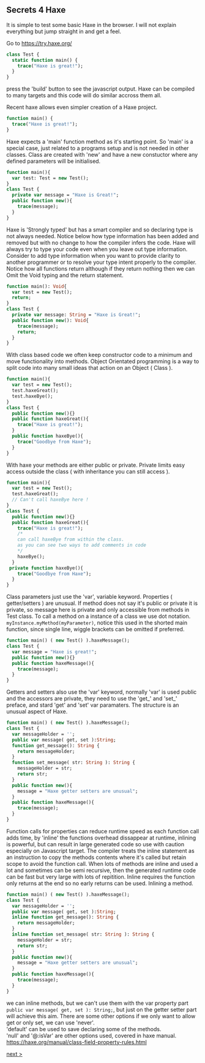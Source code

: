 ## Secrets 4 Haxe

It is simple to test some basic Haxe in the browser. I will not explain everything but jump straight in and get a feel.

Go to https://try.haxe.org/

```Haxe
class Test {
  static function main() {
    trace("Haxe is great!");
  }
}
```
press the 'build' button to see the javascript output. Haxe can be compiled to many targets and this code will do similar accross them all.
  
  
Recent haxe allows even simpler creation of a Haxe project.

```Haxe
function main() {
  trace("Haxe is great!");
}
```

Haxe expects a 'main' function method as it's starting point.  So 'main' is a special case, just related to a programs setup and is not needed in other classes.
Class are created with 'new' and have a new constuctor where any defined parameters will be initialised. 
  
```Haxe
function main(){
  var test: Test = new Test();
}
class Test {
  private var message = "Haxe is Great!";
  public function new(){
    trace(message); 
  }
}
```
  
Haxe is 'Strongly typed' but has a smart compiler and so declaring type is not always needed.
Notice below how type information has been added and removed but with no change to how the compiler infers the code.
Haxe will always try to type your code even when you leave out type information. Consider to add type information when you want to provide clarity to another programmer or to resolve your type intent properly to the compiler. Notice how all functions return although if they return nothing then we can Omit the Void typing and the return statement.

```Haxe
function main(): Void{
  var test = new Test();
  return;
}
class Test {
  private var message: String = "Haxe is Great!";
  public function new(): Void{
    trace(message);
    return;
  }
}
```
  
With class based code we often keep constructor code to a minimum and move functionality into methods.  Object Orientated programming is a way to split code into many small ideas that action on an Object ( Class ).  
  
```Haxe
function main(){
  var test = new Test();
  test.haxeGreat();
  test.haxeBye();
}
class Test {
  public function new(){}
  public function haxeGreat(){
    trace("Haxe is great!"); 
  }
  public function haxeBye(){
    trace("Goodbye from Haxe");  
  }
}
```
  
With haxe your methods are either public or private. Private limits easy access outside the class ( with inheritance you can still access ).
  
```Haxe
function main(){
  var test = new Test();
  test.haxeGreat();
  // Can't call haxeBye here !
}
class Test {
  public function new(){}
  public function haxeGreat(){
    trace("Haxe is great!");
    /*
    can call haxeBye from within the class.
    as you can see two ways to add comments in code
    */
    haxeBye();
  }
 private function haxeBye(){
    trace("Goodbye from Haxe");  
  }
}
```

Class parameters just use the 'var', variable keyword. Properties ( getter/setters ) are unusual. If method does not say it's public or private it is private, so message here is private and only accessible from methods in Test class.  To call a method on a instance of a class we use dot notation.  ```myInstance.myMethod(myParameter)```, notice this used in the shorted main function, since single line, wiggle brackets can be omitted if preferred.
   
```Haxe
function main() ( new Test() ).haxeMessage();
class Test {
  var message = "Haxe is great!";
  public function new(){}
  public function haxeMessage(){
    trace(message);
  }
}
```
  
Getters and setters also use the 'var' keyword, normally 'var' is used public and the accessors are private, they need to use the 'get_' and 'set_' preface, and stard 'get' and 'set' var paramaters.  The structure is an unusual aspect of Haxe.  
  
```Haxe
function main() ( new Test() ).haxeMessage();
class Test {
  var messageHolder = '';
  public var message( get, set ):String;
  function get_message(): String {
    return messageHolder;
  }
  function set_message( str: String ): String {
    messageHolder = str;
    return str;
  }
  public function new(){ 
    message = "Haxe getter setters are unusual";
  }
  public function haxeMessage(){
    trace(message);
  }
}
```
  
Function calls for properties can reduce runtime speed as each function call adds time, by 'inline' the functions overhead dissappear at runtime, inlining is powerful, but can result in large generated code so use with caution especially on Javascript target. The compiler treats the inline statement as an instruction to copy the methods contents where it's called but retain scope to avoid the function call. When lots of methods are inline and used a lot and sometimes can be semi recursive, then the generated runtime code can be fast but very large with lots of repitition.  Inline requires the function only returns at the end so no early returns can be used.  Inlining a method.  
   
```Haxe
function main() ( new Test() ).haxeMessage();
class Test {
  var messageHolder = '';
  public var message( get, set ):String;
  inline function get_message(): String {
    return messageHolder;
  }
  inline function set_message( str: String ): String {
    messageHolder = str;
    return str;
  }
  public function new(){ 
    message = "Haxe getter setters are unusual";
  }
  public function haxeMessage(){
    trace(message);
  }
}
```
  
we can inline methods, but we can't use them with the var property part ```public var message( get, set ): String;```, but just on the getter setter part will achieve this aim.
There are some other options if we only want to allow get or only set, we can use 'never'.  
'default' can be used to save declaring some of the methods.  
'null' and '@:isVar' are other options used, covered in haxe manual.  https://haxe.org/manual/class-field-property-rules.html
  
[next >](main2.md)
